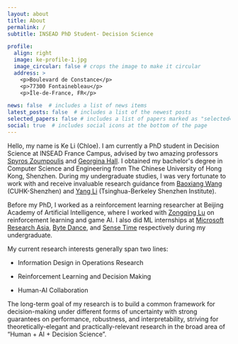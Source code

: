 ```yaml
---
layout: about
title: About
permalink: /
subtitle: INSEAD PhD Student- Decision Science

profile:
  align: right
  image: ke-profile-1.jpg
  image_circular: false # crops the image to make it circular
  address: >
    <p>Boulevard de Constance</p>
    <p>77300 Fontainebleau</p>
    <p>Île-de-France, FR</p>

news: false  # includes a list of news items
latest_posts: false  # includes a list of the newest posts
selected_papers: false # includes a list of papers marked as "selected={true}"
social: true  # includes social icons at the bottom of the page
---
```


Hello, my name is Ke Li (Chloe). I am currently a PhD student in Decision Science at INSEAD France Campus, advised by two amazing professors [Spyros Zoumpoulis](https://www.insead.edu/faculty/spyros-zoumpoulis) and [Georgina Hall](https://sites.google.com/view/georgina-hall). I obtained my bachelor's degree in Computer Science and Engineering from The Chinese University of Hong Kong, Shenzhen. During my undergraduate studies, I was very fortunate to work with and receive invaluable research guidance from [Baoxiang Wang](https://bxiangwang.github.io/) (CUHK-Shenzhen) and [Yang Li](http://yangli-feasibility.com/home/) (Tsinghua-Berkeley Shenzhen Institute).

Before my PhD, I worked as a reinforcement learning researcher at Beijing Academy of Artificial Intelligence, where I worked with [Zongqing Lu](https://z0ngqing.github.io/) on reinforcement learning and game AI. I also did ML internships at [Microsoft Research Asia](https://www.microsoft.com/en-us/research/lab/microsoft-research-asia/), [Byte Dance](https://www.bytedance.com/en/), and [Sense Time](https://www.sensetime.com/en) respectively during my undergraduate.

My current research interests generally span two lines:

- Information Design in Operations Research

- Reinforcement Learning and Decision Making 

- Human-AI Collaboration

The long-term goal of my research is to build a common framework for decision-making under different forms of uncertainty with strong guarantees on performance, robustness, and interpretability, striving for theoretically-elegant and practically-relevant research in the broad area of “Human + AI + Decision Science”.